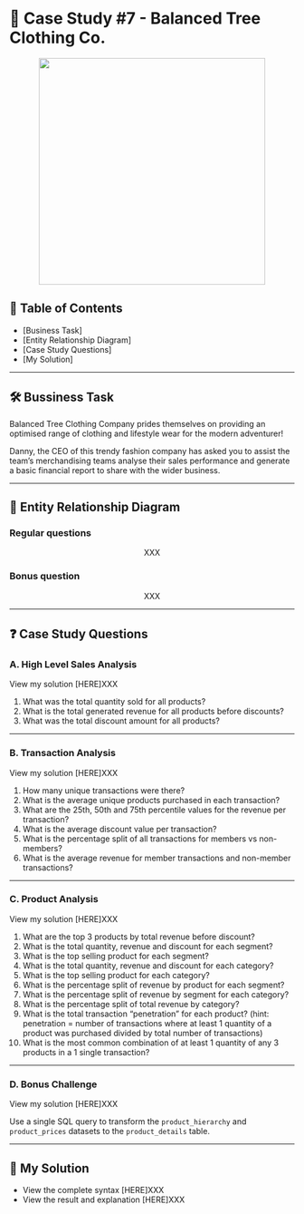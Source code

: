 # 👕 Case Study #7 - Balanced Tree Clothing Co.

<p align="center">
<img src="https://github.com/qanhnn12/8-Week-SQL-Challenge/blob/main/IMG/7.png" align="center" width="400" height="400" >

## 📕 Table of Contents
* [Business Task]
* [Entity Relationship Diagram]
* [Case Study Questions]
* [My Solution]

---
## 🛠️ Bussiness Task

Balanced Tree Clothing Company prides themselves on providing an optimised range of clothing and lifestyle wear for the modern adventurer!

Danny, the CEO of this trendy fashion company has asked you to assist the team’s merchandising teams analyse their sales performance 
and generate a basic financial report to share with the wider business.

---
## 🔐 Entity Relationship Diagram
### Regular questions
<p align="center">
XXX

### Bonus question
<p align="center">
XXX

---
## ❓ Case Study Questions
### A. High Level Sales Analysis
View my solution [HERE]XXX

1. What was the total quantity sold for all products?
2. What is the total generated revenue for all products before discounts?
3. What was the total discount amount for all products?

---
### B. Transaction Analysis
View my solution [HERE]XXX

1. How many unique transactions were there?
2. What is the average unique products purchased in each transaction?
3. What are the 25th, 50th and 75th percentile values for the revenue per transaction?
4. What is the average discount value per transaction?
5. What is the percentage split of all transactions for members vs non-members?
6. What is the average revenue for member transactions and non-member transactions?

---
### C. Product Analysis
View my solution [HERE]XXX

1. What are the top 3 products by total revenue before discount?
2. What is the total quantity, revenue and discount for each segment?
3. What is the top selling product for each segment?
4. What is the total quantity, revenue and discount for each category?
5. What is the top selling product for each category?
6. What is the percentage split of revenue by product for each segment?
7. What is the percentage split of revenue by segment for each category?
8. What is the percentage split of total revenue by category?
9. What is the total transaction “penetration” for each product? (hint: penetration = number of transactions where at least 1 quantity of a product was purchased divided by total number of transactions)
10. What is the most common combination of at least 1 quantity of any 3 products in a 1 single transaction?

---
### D. Bonus Challenge
View my solution [HERE]XXX

Use a single SQL query to transform the `product_hierarchy` and `product_prices` datasets to the `product_details` table.

---
## 🚀 My Solution
* View the complete syntax [HERE]XXX
* View the result and explanation [HERE]XXX
